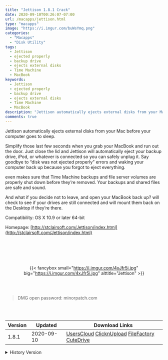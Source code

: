 ```yaml
---
title: "Jettison 1.8.1 Crack"
date: 2020-09-10T00:26:07-07:00
url: /macapps/jettison.html
type: "macapps"
image: "https://i.imgur.com/buWsYmq.png"
categories:
  - "Macapps"
  - "Disk Utility"
tags:
  - Jettison
  - ejected properly
  - backup drive
  - ejects external disks
  - Time Machine
  - MacBook
keywords:
  - Jettison
  - ejected properly
  - backup drive
  - ejects external disks
  - Time Machine
  - MacBook
description: "Jettison automatically ejects external disks from your Mac before your computer goes to sleep"
comments: true
---
```


Jettison automatically ejects external disks from your Mac before your computer goes to sleep.

Simplify those last few seconds when you grab your MacBook and run out the door. Just close the lid and Jettison will automatically eject your backup drive, iPod, or whatever is connected so you can safely unplug it. Say goodbye to “disk was not ejected properly” errors and waking your computer back up because you forgot to eject everything.

even makes sure that Time Machine backups and file server volumes are properly shut down before they’re removed. Your backups and shared files are safe and sound.

And what if you decide not to leave, and open your MacBook back up? will check to see if your drives are still connected and will mount them back on the Desktop if they’re there.



Compatibility: OS X 10.9 or later 64-bit

Homepage: [http://stclairsoft.com/Jettison/index.html](http://stclairsoft.com/Jettison/index.html)

<br/>
<br/>
<script async src="https://pagead2.googlesyndication.com/pagead/js/adsbygoogle.js"></script>
<ins class="adsbygoogle"
     style="display:block; text-align:center;"
     data-ad-layout="in-article"
     data-ad-format="fluid"
     data-ad-client="ca-pub-8746275014476192"
     data-ad-slot="5144997159"></ins>
<script>
     (adsbygoogle = window.adsbygoogle || []).push({});
</script>
<br/>
<br/>


<center>

{{< fancybox small="https://i.imgur.com/4xJfr5i.jpg" big="https://i.imgur.com/4xJfr5i.jpg" alttitle="Jettison" >}}

</center>

<br/>
<br/>


> DMG open password: minorpatch.com

<br/>

<br/>
<div id="history_version" class="history_version">

| Version | Updated | Download Links |
| ---- | ---- | ---- |
| 1.8.1 | 2020-09-10 | [UsersCloud](https://ouo.io/9Jd4FIM)   [ClicknUpload](https://ouo.io/BxypeW)   [FileFactory](https://ouo.io/DcO9WA)   [CuteDrive](https://ouo.io/dDpfJK) |
<details>
<summary>History Version</summary>

| Version | Updated | Download Links |
| ---- | ---- | ---- |
| 1.8.3217 | 2020-09-02 | [UsersCloud](https://ouo.io/DQ6uvQ)   [ClicknUpload](https://ouo.io/yvYym9j)   [FileFactory](https://ouo.io/Y3xSCB)   [CuteDrive](https://ouo.io/rpWf6F) |
| 1.8 | 2020-08-26 | [UsersCloud](https://ouo.io/Gnz9tn)   [ClicknUpload](https://ouo.io/rle3mL)   [FileFactory](https://ouo.io/cee3gj)   [CuteDrive](https://ouo.io/30zbFUr) |
</details>

</div>
